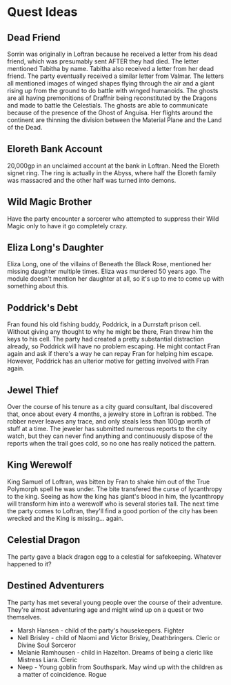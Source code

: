 # Quest Ideas

## Dead Friend
Sorrin was originally in Loftran because he received a letter from his dead friend, which was presumably sent AFTER they had died. The letter mentioned Tabitha by name. Tabitha also received a letter from her dead friend. The party eventually received a similar letter from Valmar. The letters all mentioned images of winged shapes flying through the air and a giant rising up from the ground to do battle with winged humanoids. The ghosts are all having premonitions of Draffnir being reconstituted by the Dragons and made to battle the Celestials. The ghosts are able to communicate because of the presence of the Ghost of Anguisa. Her flights around the continent are thinning the division between the Material Plane and the Land of the Dead.

## Eloreth Bank Account
20,000gp in an unclaimed account at the bank in Loftran. Need the Eloreth signet ring. The ring is actually in the Abyss, where half the Eloreth family was massacred and the other half was turned into demons.

## Wild Magic Brother
Have the party encounter a sorcerer who attempted to suppress their Wild Magic only to have it go completely crazy.

## Eliza Long's Daughter
Eliza Long, one of the villains of Beneath the Black Rose, mentioned her missing daughter multiple times. Eliza was murdered 50 years ago. The module doesn't mention her daughter at all, so it's up to me to come up with something about this.

## Poddrick's Debt
Fran found his old fishing buddy, Poddrick, in a Durrstaft prison cell. Without giving any thought to why he might be there, Fran threw him the keys to his cell. The party had created a pretty substantial distraction already, so Poddrick will have no problem escaping. He might contact Fran again and ask if there's a way he can repay Fran for helping him escape. However, Poddrick has an ulterior motive for getting involved with Fran again.

## Jewel Thief
Over the course of his tenure as a city guard consultant, Ibal discovered that, once about every 4 months, a jewelry store in Loftran is robbed. The robber never leaves any trace, and only steals less than 100gp worth of stuff at a time. The jeweler has submitted numerous reports to the city watch, but they can never find anything and continuously dispose of the reports when the trail goes cold, so no one has really noticed the pattern.

## King Werewolf
King Samuel of Loftran, was bitten by Fran to shake him out of the True Polymorph spell he was under. The bite transfered the curse of lycanthropy to the king. Seeing as how the king has giant's blood in him, the lycanthropy will transform him into a werewolf who is several stories tall. The next time the party comes to Loftran, they'll find a good portion of the city has been wrecked and the King is missing... again.

## Celestial Dragon
The party gave a black dragon egg to a celestial for safekeeping. Whatever happened to it?

## Destined Adventurers
The party has met several young people over the course of their adventure. They're almost adventuring age and might wind up on a quest or two themselves.
* Marsh Hansen - child of the party's housekeepers. Fighter
* Nell Brisley - child of Naomi and Victor Brisley, Deathbringers. Cleric or Divine Soul Sorceror
* Melanie Ramhousen - child in Hazelton. Dreams of being a cleric like Mistress Liara. Cleric
* Neep - Young goblin from Southspark. May wind up with the children as a matter of coincidence. Rogue
